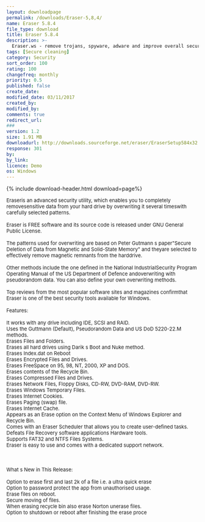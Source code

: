 ```yaml
---
layout: downloadpage
permalink: /downloads/Eraser-5,8,4/
name: Eraser 5.8.4
file_type: download
title: Eraser 5.8.4
description: >-
  Eraser.ws - remove trojans, spyware, adware and improve overall security
tags: [Secure cleaning]
category: Security
sort_order: 100
rating: 100
changefreq: monthly
priority: 0.5
published: false
create_date:
modified_date: 03/11/2017
created_by:
modified_by:
comments: true
redirect_url:
###
version: 1.2
size: 1.91 MB
downloadurl: http://downloads.sourceforge.net/eraser/EraserSetup584x32.exe
response: 301
by:
by_link:
licence: Demo
os: Windows
---
```


{% include download-header.html download=page%}

<p style="fix-download-text !important">
<p><font size="2">Eraseris an advanced security utility, which enables you to completely removesensitive data from your hard drive by overwriting it several timeswith carefully selected patterns. <br />
<br />
Eraser is FREE software and its source code is released under GNU General Public License. <br />
<br />
The patterns used for overwriting are based on Peter Gutmann s paper"Secure Deletion of Data from Magnetic and Solid-State Memory" and theyare selected to effectively remove magnetic remnants from the harddrive. <br />
<br />
Other methods include the one defined in the National IndustrialSecurity Program Operating Manual of the US Department of Defence andoverwriting with pseudorandom data. You can also define your own overwriting methods. <br />
<br />
Top reviews from the most popular software sites and magazines confirmthat Eraser is one of the best security tools available for Windows. <br />
<br />
Features: <br />
<br />
It works with any drive including IDE, SCSI and RAID. <br />
Uses the Guttmann (Default), Pseudorandom Data and US DoD 5220-22.M methods. <br />
Erases Files and Folders. <br />
Erases all hard drives using Darik s Boot and Nuke method. <br />
Erases Index.dat on Reboot <br />
Erases Encrypted Files and Drives. <br />
Erases FreeSpace on 95, 98, NT, 2000, XP and DOS. <br />
Erases contents of the Recycle Bin. <br />
Erases Compressed Files and Drives. <br />
Erases Network Files, Floppy Disks, CD-RW, DVD-RAM, DVD-RW. <br />
Erases Windows Temporary Files. <br />
Erases Internet Cookies. <br />
Erases Paging (swap) file. <br />
Erases Internet Cache. <br />
Appears as an Erase option on the Context Menu of Windows Explorer and Recycle Bin. <br />
Comes with an Eraser Scheduler that allows you to create user-defined tasks. <br />
Defeats File Recovery software applications Hardware tools. <br />
Supports FAT32 and NTFS Files Systems. <br />
Eraser is easy to use and comes with a dedicated support network. <br />
<br />
<br />
<br />
What s New in This Release: <br />
<br />
Option to erase first and last 2k of a file i.e. a ultra quick erase <br />
Option to password protect the app from unauthorised usage. <br />
Erase files on reboot. <br />
Secure moving of files. <br />
When erasing recycle bin also erase Norton unerase files. <br />
Option to shutdown or reboot after finishing the erase proce</font></p></p>
